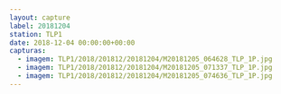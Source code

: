 ```yaml
---
layout: capture
label: 20181204
station: TLP1
date: 2018-12-04 00:00:00+00:00
capturas:
  - imagem: TLP1/2018/201812/20181204/M20181205_064628_TLP_1P.jpg
  - imagem: TLP1/2018/201812/20181204/M20181205_071337_TLP_1P.jpg
  - imagem: TLP1/2018/201812/20181204/M20181205_074636_TLP_1P.jpg
---
```

